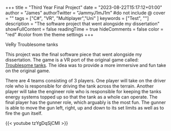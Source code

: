 +++
title = "Third Year Final Project"
date = "2023-08-22T15:17:12+01:00"
author = "James"
authorTwitter = "JammyJ1mJ1m" #do not include @
cover = ""
tags = ["C#", "VR", "Multiplayer","Uni" ]
keywords = ["Test", ""]
description = "The software project that went alongside my dissertation"
showFullContent = false
readingTime = true
hideComments = false
color = "red" #color from the theme settings
+++

VeRy Troublesome tanks

This project was the final software piece that went alongside my dissertation. The game is a VR port of the original game called: [Troublesome tanks](https://www.youtube.com/watch?v=GafLNMRZxGI).
The idea was to provide a more immersive and fun take on the original game.

There are 4 teams consisting of 3 players. One player will take on the driver role who is responsible for driving the tank across the terrain. Another player will take the engineer role who is responsible for keeping the tanks energy systems topped up so that the tank as a whole can operate. The final player has the gunner role, which arguably is the most fun. The gunner is able to move the gun left, right, up and down to its set limits as well as to fire the gun itself. 

{{< youtube tzYgDqSjCMI >}}


